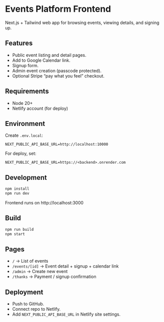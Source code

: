 # Events Platform Frontend

Next.js + Tailwind web app for browsing events, viewing details, and signing up.

## Features
- Public event listing and detail pages.
- Add to Google Calendar link.
- Signup form.
- Admin event creation (passcode protected).
- Optional Stripe “pay what you feel” checkout.

## Requirements
- Node 20+
- Netlify account (for deploy)

## Environment
Create `.env.local`:

```
NEXT_PUBLIC_API_BASE_URL=http://localhost:10000
```

For deploy, set:

```
NEXT_PUBLIC_API_BASE_URL=https://<backend>.onrender.com
```

## Development
```bash
npm install
npm run dev
```

Frontend runs on http://localhost:3000

## Build
```bash
npm run build
npm start
```

## Pages
- `/` → List of events  
- `/events/[id]` → Event detail + signup + calendar link  
- `/admin` → Create new event  
- `/thanks` → Payment / signup confirmation  

## Deployment
- Push to GitHub.  
- Connect repo to Netlify.  
- Add `NEXT_PUBLIC_API_BASE_URL` in Netlify site settings.  
